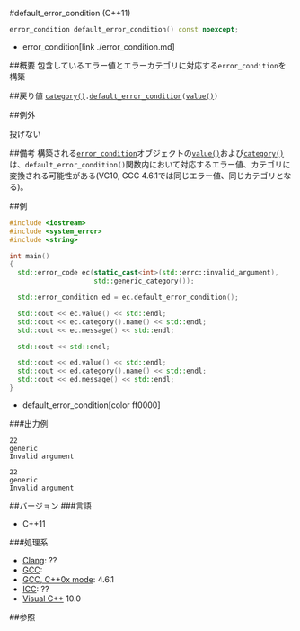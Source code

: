 #default_error_condition (C++11)
```cpp
error_condition default_error_condition() const noexcept;
```
* error_condition[link ./error_condition.md]

##概要
包含しているエラー値とエラーカテゴリに対応する`error_condition`を構築


##戻り値
[`category()`](./category.md)`.`[`default_error_condition`](../error_category/default_error_condition.md)`(`[`value()`](./value.md)`)`


##例外

投げない

##備考
構築される[`error_condition`](../error_condition.md)オブジェクトの[`value()`](../error_condition/value.md)および[`category()`](../error_condition/category.md)は、`default_error_condition()`関数内において対応するエラー値、カテゴリに変換される可能性がある(VC10, GCC 4.6.1では同じエラー値、同じカテゴリとなる)。


##例
```cpp
#include <iostream>
#include <system_error>
#include <string>

int main()
{
  std::error_code ec(static_cast<int>(std::errc::invalid_argument),
                     std::generic_category());

  std::error_condition ed = ec.default_error_condition();

  std::cout << ec.value() << std::endl;
  std::cout << ec.category().name() << std::endl;
  std::cout << ec.message() << std::endl;

  std::cout << std::endl;

  std::cout << ed.value() << std::endl;
  std::cout << ed.category().name() << std::endl;
  std::cout << ed.message() << std::endl;
}
```
* default_error_condition[color ff0000]

###出力例
```
22
generic
Invalid argument

22
generic
Invalid argument
```

##バージョン
###言語
- C++11

###処理系
- [Clang](/implementation#clang.md): ??
- [GCC](/implementation#gcc.md): 
- [GCC, C++0x mode](/implementation#gcc.md): 4.6.1
- [ICC](/implementation#icc.md): ??
- [Visual C++](/implementation#visual_cpp.md) 10.0


##参照
